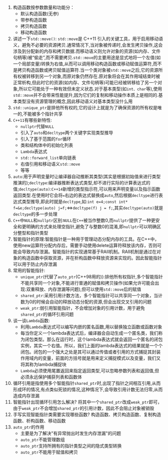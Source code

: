 1. 构造函数按参数数量和功能分：
   * 默认构造函数(无参)
   * 带参构造函数
   * 拷贝构造函数
   * 移动构造函数
2. 讲述一下`std::move()`:
   `std::move`是 C++11 引入的关键工具，用于启用移动语义，避免不必要的资源拷贝.通常情况下,当对象被传递时,会发生拷贝操作,这会涉及到分配新的内存和拷贝数据.而移动语义则允许对象的资源(如内存、文件句柄等)被“偷走”,而不需要拷贝.`std::move`的主要用途是显式地将一个左值(如一个局部变量)转换为右值,从而可以调用移动构造函数或移动赋值运算符,而不是拷贝构造函数或拷贝赋值运算符.当一个类对象被`std::move`之后,它的资源所有权被转移到另一个对象,而原对象仍然存在.原对象将会在其作用域结束时被正常析构,但此时它的资源(如内存、文件句柄等)可能已经被转移给了另一个对象,所以它可能处于一种有效但未定义状态.对于基本类型(如`int、char`等),使用`std::move`并不会带来性能提升,因为它们的复制和移动操作本质上是相同的.基本类型没有资源管理的概念,因此移动语义对基本类型没什么用
3. `std::unique_ptr`是排他所有权的,它的设计上就是为了确保资源的所有权是唯一的,不能被多个指针共享
4. `C++11`有哪些新特性:
   * `nullptr`代替`NULL`
   * 引入了`auto`和`decltype`两个关键字实现类型推导
   * 引入了基于范围的`for`循环
   * 类和结构体中的初始化列表
   * `Lambda`表达式
   * `std::forward_list`单向链表
   * 右值引用和移动语义`std::move`
   * 等等
5. `auto`:用于声明变量时让编译器自动推断其类型(其实是根据初始值来进行类型推演的);`decltype`:编译器推断表达式类型,却不进行实际的计算表达式的值;`decltype(auto)`:`C++14`新增的类型指示符,可以用来声明变量以及指示函数返回类型.在使用时它会将`=`右边的表达式替换成`auto`,然后根据`decltype`进行表达式类型推导,即此时就是`decltype`,如:`int e=4;const int* f=&e;decltype(auto) j=f;`<=>`decltype(f) j = f;`,其实`decltype(auto)`就是`decltype`的多一步处理
6. `C++`中`NULL`和`nullptr`区别:`NULL`在`C++`被当作整数0,而`nullptr`提供了一种更安全和更明确的方式来处理空指针,避免了与整数0的混淆,即`nullptr`可以明确区分整型和指针类型
7. 智能指针的原理:智能指针是一种用于管理动态分配内存的工具。在C++中，使用new运算符分配内存后，需要手动使用delete运算符释放该内存，否则可能会导致内存泄漏。智能指针的实现通常基于RAII机制。RAII机制是通过在对象的构造函数中获取资源，并在析构函数中释放资源来实现的。因此智能指针可以用于防止内存泄漏
8. 常用的智能指针:
   * `unique_ptr`(代替了`auto_ptr`(C++98用的)):排他所有权指针,多个智能指针不能共享同一个对象,不能进行普通的赋值和拷贝操作(如果允许可能会出现:双重释放、内存泄漏等问题),但可以使用`std::move`后的赋值
   * `shared_ptr`:采用引用计数方法，多个智能指针可以共享同一个对象，当计数为0的时候会自动的释放动态分配的资源,但会出现交叉引用的问题
   * `weak_ptr`:弱引用智能指针，不会增加对象的引用计数，用于避免`shared_ptr`的循环引用问题
9. 谈一谈`Lambda`函数:
    * 利用`Lambda`表达式可以编写内嵌的匿名函数,用以替换独立函数或函数对象
    * 每当你定义一个lambda表达式后，编译器会自动生成一个匿名类，我们称为闭包类型。那么在运行时，这个lambda表达式就会返回一个匿名的闭包实例，其实一个右值。所以，我们上面的lambda表达式的结果就是一个个闭包。闭包的一个强大之处是其可以通过传值或者引用的方式捕捉其封装作用域内的变量，前面的方括号就是用来定义捕捉模式以及变量，我们又将其称为lambda捕捉块
    * `Lambda`必须使用尾置返回来指定返回类型,可以忽略参数列表和返回值,但必须永远保护捕获列表和函数体
10. 循环引用是指使用多个智能指针`shared_ptr`时,出现了指针之间相互引用,从而形成环的情况,有点类似死锁的情况,这种情况下,会导致引用计数无法归零,从而造成内存泄漏
11. 智能指针出现循环引用怎么解决?
    将其中一个`shared_ptr`改成`weak_ptr`即可，由于`weak_ptr`不会增加`shared_ptr`的引用计数，因此不会阻止对象被销毁
12. 手写实现智能指针类需要实现哪些函数?
    构造函数、拷贝构造函数、复制构造函数、析构函数、移动函数
13. `auto_ptr`的作用
    * 主要是为了解决"有异常抛出时发生内存泄漏"的问题
    * `auto_ptr`不能管理数组
    * `auto_ptr`支持所拥有的指针类型之间的隐式类型转换
    * `auto_ptr`不能用于赋值和拷贝
